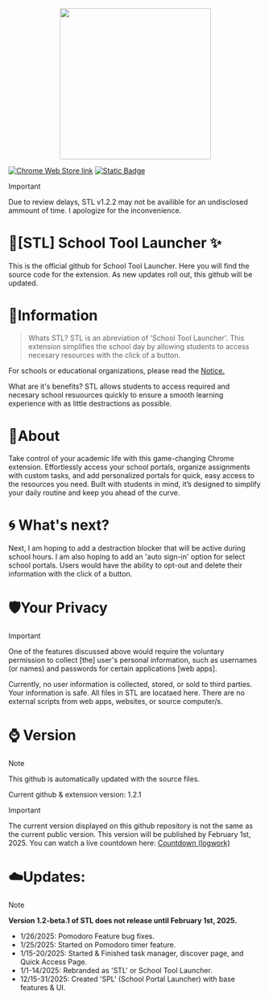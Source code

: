 <p align="center">
  <img src="https://github.com/user-attachments/assets/1b7f70aa-6314-4b1b-aa0e-f63d23eb71b0" width="300" height="300">
</p>

<a href="https://chromewebstore.google.com/detail/school-portal-launcher/pafdkffolelojifgeepmjjofdendeojf?authuser=0&hl=en"><img alt="Chrome Web Store link" src="https://img.shields.io/badge/v1.2.x%20-%20light_green?label=Web%20Store&color=green&link=https%3A%2F%2Fchromewebstore.google.com%2Fdetail%2Fschool-portal-launcher%2Fpafdkffolelojifgeepmjjofdendeojf%3Fauthuser%3D0%26hl%3Den"></a>
<a href="https://a1dos-creations.com"><img alt="Static Badge" href="https://a1dos-creations.com" src="https://img.shields.io/badge/Official%20Website%20-%20h?link=https%3A%2F%2Fa1dos-creations.com"></a>

>[!IMPORTANT]
>Due to review delays, STL v1.2.2 may not be availible for an undisclosed ammount of time. I apologize for the inconvenience.

# 🚀[STL] School Tool Launcher ✨
<P>This is the official github for School Tool Launcher. Here you will find the source code for the extension. 
As new updates roll out, this github will be updated. </P>  

# 📑Information
> Whats STL?
STL is an abreviation of 'School Tool Launcher'. This extension simplifies the school day by allowing students to access necesary resources with the click of a button.

For schools or educational organizations, please read the [Notice.](./NOTICE.md)

What are it's benefits?
STL allows students to access required and necesary school resuources quickly to ensure a smooth learning experience with as little destractions as possible.  

# 🧾About
Take control of your academic life with this game-changing Chrome extension. Effortlessly access your school portals, organize assignments with custom tasks, and add personalized portals for quick, easy access to the resources you need. Built with students in mind, it’s designed to simplify your daily routine and keep you ahead of the curve.

# 🌀 What's next?
Next, I am hoping to add a destraction blocker that will be active during school hours. I am also hoping to add an 'auto sign-in' option for select school portals. Users would have the ability to opt-out and delete their information with the click of a button.  


# 🛡️Your Privacy
>[!IMPORTANT]
>One of the features discussed above would require the voluntary permission to collect [the] user's personal information, such as usernames (or names) and passwords for certain applications [web apps].

Currently, no user information is collected, stored, or sold to third parties. Your information is safe. All files in STL are locataed here. There are no external scripts from web apps, websites, or source computer/s.  


# ⌚ Version
>[!NOTE]
>  This github is automatically updated with the source files.

Current github & extension version: 1.2.1

>[!IMPORTANT]
>The current version displayed on this github repository is not the same as the current public version. This version will be published by February 1st, 2025. You can watch a live countdown here: [Countdown (logwork)](https://logwork.com/countdown-imzs)


# ☁️Updates:
>[!NOTE]
> **Version 1.2-beta.1 of STL does not release until February 1st, 2025.**

- 1/26/2025: Pomodoro Feature bug fixes.
- 1/25/2025: Started on Pomodoro timer feature.
- 1/15-20/2025: Started & Finished task manager, discover page, and Quick Access Page.
- 1/1-14/2025: Rebranded as 'STL' or School Tool Launcher.
- 12/15-31/2025: Created 'SPL' (School Portal Launcher) with base features & UI.
